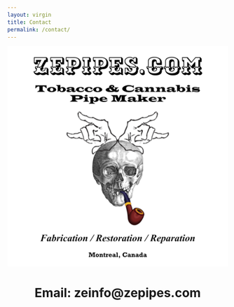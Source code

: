 ```yaml
---
layout: virgin
title: Contact
permalink: /contact/
---
```


![ZePipes.com Splash Autumn 2022](/assets/images/zepipesdotcom-logo001-2000-1x1.jpg)

<center>
<h1>Email: zeinfo@zepipes.com</h1>
</center>